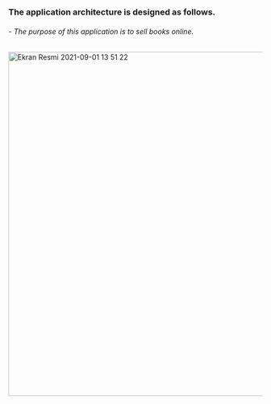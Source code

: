 ###                            The application architecture is designed as follows.
######    - The purpose of this application is to sell books online.
<img width="683" alt="Ekran Resmi 2021-09-01 13 51 22" src="https://user-images.githubusercontent.com/8803806/131659579-72bad589-a7c7-42f1-a263-43a1734567d0.png">

